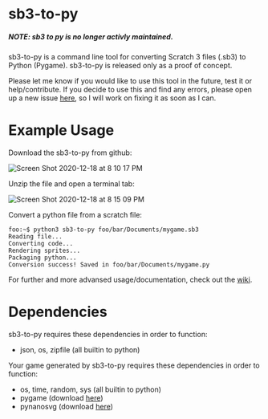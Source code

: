 # sb3-to-py
##### NOTE: sb3 to py is no longer activly maintained.
sb3-to-py is a command line tool for converting Scratch 3 files (.sb3) to Python (Pygame). sb3-to-py is released only as a proof of concept.

Please let me know if you would like to use this tool in the future, test it or help/contribute. If you decide to use this and find any errors, please open up a new issue [here](https://github.com/lukarao/sb3-to-py/issues/new), so I will work on fixing it as soon as I can.

# Example Usage

Download the sb3-to-py from github:

![Screen Shot 2020-12-18 at 8 10 17 PM](https://user-images.githubusercontent.com/62384447/102676767-1ab14d00-416d-11eb-86d3-28fe4ff37781.png)

Unzip the file and open a terminal tab:

![Screen Shot 2020-12-18 at 8 15 09 PM](https://user-images.githubusercontent.com/62384447/102676954-f6a23b80-416d-11eb-9233-2d14d6e05f2e.png)

Convert a python file from a scratch file:

```console
foo:~$ python3 sb3-to-py foo/bar/Documents/mygame.sb3
Reading file...
Converting code...
Rendering sprites...
Packaging python...
Conversion success! Saved in foo/bar/Documents/mygame.py
```

For further and more advansed usage/documentation, check out the [wiki](https://github.com/lukarao/sb3-to-py/wiki).

# Dependencies

sb3-to-py requires these dependencies in order to function:
 - json, os, zipfile (all builtin to python)
 
Your game generated by sb3-to-py requires these dependencies in order to function:
 - os, time, random, sys (all builtin to python)
 - pygame (download [here](https://www.pygame.org/wiki/GettingStarted))
 - pynanosvg (download [here](https://github.com/ethanhs/pynanosvg))
